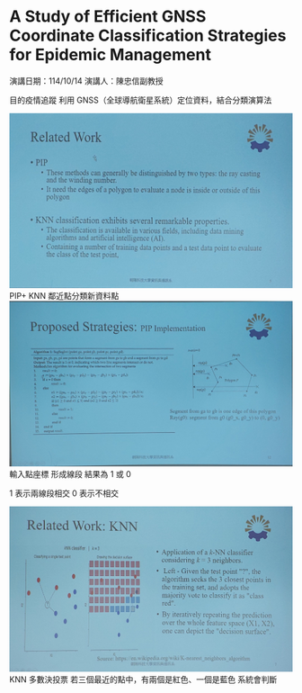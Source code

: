 # A Study of Efficient GNSS Coordinate Classification Strategies for Epidemic Management

演講日期：114/10/14 
演講人：陳忠信副教授

目的疫情追蹤
利用 GNSS（全球導航衛星系統）定位資料，結合分類演算法

![1](1014/20251014_133802.jpg)
PIP+
KNN
鄰近點分類新資料點
![2](1014/20251014_140500.jpg)
輸入點座標 形成線段
結果為 1 或 0

1 表示兩線段相交
0 表示不相交

![3](1014/20251014_134411.jpg)
KNN
多數決投票
若三個最近的點中，有兩個是紅色、一個是藍色 系統會判斷
